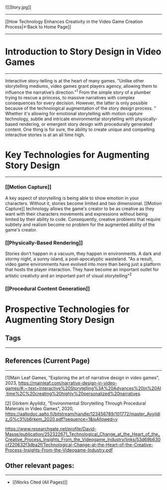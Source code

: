 ![[Story.jpg]]
___
[[How Technology Enhances Creativity in the Video Game Creation Process|←Back to Home Page]]
____
# Introduction to Story Design in Video Games
____
Interactive story-telling is at the heart of many games. "Unlike other storytelling mediums, video games grant players agency, allowing them to influence the narrative’s direction."$^1$ From the simple story of a plumber trying to rescue a princess, to massive narratives with complex consequences for every decision. However, the latter is only possible because of the technological augmentation of the story design process. " Whether it's allowing for emotional storytelling with motion capture technology, subtle and intricate environmental storytelling with physically-based rendering, or emergent story design with procedurally generated content. One thing is for sure, the ability to create unique and compelling interactive stories is at an all time high.
# Key Technologies for Augmenting Story Design
____
### [[Motion Capture]]
A key aspect of storytelling is being able to show emotion in your characters. Without it, stories become limited and two dimensional. [[Motion Capture]] technology allows the game's creator to be as creative as they want with their characters movements and expressions without being limited by their ability to code. Consequently, creative problems that require subtlety and realism become no problem for the augmented ability of the game's creator.
### [[Physically-Based Rendering]]
Stories don't happen in a vacuum, they happen in environments. A dark and stormy night, a sunny island, a post-apocalyptic wasteland. "As a result, video game environments have evolved into more than being just a platform that hosts the player interaction. They have become an important outlet for artistic creativity and an important part of visual storytelling"$^{2}$ 
### [[Procedural Content Generation]]



# Prospective Technologies for Augmenting Story Design



## Tags
_____

## References (Current Page)
____
[1]Main Leaf Games, "Exploring the art of narrative design in video games", 2023, https://mainleaf.com/narrative-design-in-video-games/#:~:text=Interactive%20Storytelling%3A%20Advances%20in%20AI,time%2C%20creating%20highly%20personalized%20narratives.

[2] Görkem Ayyildiz, "Environmental Storytelling Through Procedural Materials in Video Games", 2020, https://aaltodoc.aalto.fi/bitstream/handle/123456789/101772/master_Ayyildiz_G%c3%b6rkem_2020.pdf?sequence=1&isAllowed=y

https://www.researchgate.net/profile/David-Masse/publication/252322671_Technological_Change_at_the_Heart_of_the_Creative_Process_Insights_From_the_Videogame_Industry/links/53d69b630cf220632f3dba2f/Technological-Change-at-the-Heart-of-the-Creative-Process-Insights-From-the-Videogame-Industry.pdf
## Other relevant pages:
_____
- [[Works Cited (All Pages)]] 